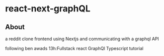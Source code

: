 # react-next-graphQL

## About <a name = "about"></a>

a reddit clone frontend using Nextjs and communicating with a graphql API

following ben awads 13h:Fullstack react GraphQl Typescript tutorial
